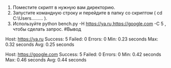 1. Поместите скрипт в нужную вам директорию.
2. Запустите командную строку и перейдите в папку со скриптом  (  cd C:\Users\....\..... ).
3. Используйте python bench.py -H https://ya.ru,https://google.com -C 5 , чтобы сделать запрос.
   #Вывод 
   
Host: https://ya.ru
Success: 5
Failed: 0
Errors: 0
Min: 0.23 seconds
Max: 0.32 seconds
Avg: 0.25 seconds

Host: https://google.com
Success: 5
Failed: 0
Errors: 0
Min: 0.42 seconds
Max: 0.46 seconds
Avg: 0.44 seconds
